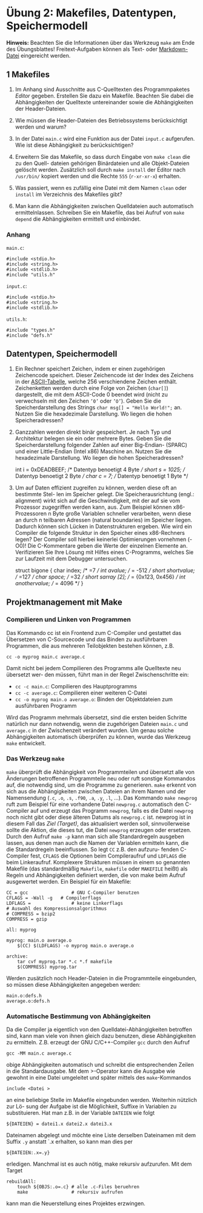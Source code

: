 # Übung 2: Makefiles, Datentypen, Speichermodell

**Hinweis:** Beachten Sie die Informationen über das Werkzeug `make` am Ende des Übungsblattes! Freitext-Aufgaben können als Text- oder [Markdown-Datei](http://markdown.de) eingereicht werden.

## 1 Makefiles

1. Im Anhang sind Ausschnitte aus C-Quelltexten des Programmpaketes *Editor* gegeben. Erstellen Sie dazu ein Makefile. Beachten Sie dabei die Abhängigkeiten der Quelltexte untereinander sowie die Abhängigkeiten der Header-Dateien.

2. Wie müssen die Header-Dateien des Betriebssystems berücksichtigt werden und warum?

3. In der Datei `main.c` wird eine Funktion aus der Datei `input.c` aufgerufen. Wie ist diese Abhängigkeit zu berücksichtigen?

4. Erweitern Sie das Makefile, so dass durch Eingabe von `make clean` die zu den Quell- dateien gehörigen Binärdateien und alle Objekt-Dateien gelöscht werden. Zusätzlich soll durch `make install` der Editor nach `/usr/bin/` kopiert werden und die Rechte `555` (`r-xr-xr-x`) erhalten.

5. Was passiert, wenn es zufällig eine Datei mit dem Namen `clean` oder `install` im Verzeichnis des Makefiles gibt?

6. Man kann die Abhängigkeiten zwischen Quelldateien auch automatisch ermittelnlassen. Schreiben Sie ein Makefile, das bei Aufruf von `make depend` die Abhängigkeiten ermittelt und einbindet.

### Anhang

`main.c`:

	#include <stdio.h>
	#include <string.h>
	#include <stdlib.h>
	#include "utils.h"

`input.c`:

	#include <stdio.h>
	#include <string.h>
	#include <stdlib.h>
	
`utils.h`:

	#include "types.h"
	#include "defs.h"
	
## Datentypen, Speichermodell

1. Ein Rechner speichert Zeichen, indem er einen zugehörigen Zeichencode speichert. Dieser Zeichencode ist der Index des Zeichens in der [ASCII-Tabelle]( http://en.wikipedia.org/wiki/ASCII), welche 256 verschiendene Zeichen enthält. Zeichenketten werden durch eine Folge von Zeichen (`char[]`) dargestellt, die mit dem ASCII-Code 0 beendet wird (nicht zu verwechseln mit den Zeichen `’0’` oder `’O’`). Geben Sie die Speicherdarstellung des Strings `char msg[] = "Hello World!";` an. Nutzen Sie die hexadezimale Darstellung. Wo liegen die hohen Speicheradressen?

2. Ganzzahlen werden direkt binär gespeichert. Je nach Typ und Architektur belegen sie ein oder mehrere Bytes. Geben Sie die Speicherdarstellung folgender Zahlen auf einer Big-Endian- (SPARC) und einer Little-Endian (Intel x86) Maschine an. Nutzen Sie die hexadezimale Darstellung. Wo liegen die hohen Speicheradressen?

	int i = 0xDEADBEEF;	/* Datentyp benoetigt 4 Byte */
	short s = 1025;		/* Datentyp benoetigt 2 Byte */
	char c = 7; 			/* Datentyp benoetigt 1 Byte */
	
3. Um auf Daten effizient zugreifen zu können, werden diese oft an bestimmte Stel- len im Speicher gelegt. Die Speicherausrichtung (engl.: alignment) wirkt sich auf die Geschwindigkeit, mit der auf sie vom Prozessor zugegriffen werden kann, aus. Zum Beispiel können x86-Prozessoren n Byte große Variablen schneller verarbeiten, wenn diese an durch n teilbaren Adressen (natural boundaries) im Speicher liegen. Dadurch können sich Lücken in Datenstrukturen ergeben.Wie wird ein Compiler die folgende Struktur in den Speicher eines x86-Rechners legen? Der Compiler soll hierbei keinerlei Optimierungen vornehmen (-O0)! Die C-Kommentare geben die Werte der einzelnen Elemente an. Verifizieren Sie Ihre Lösung mit Hilfes eines C-Programms, welches Sie zur Laufzeit mit dem Debugger untersuchen.

	struct bigone {
		char index;			/* =7 */		int avalue;			/* = -512 */		short shortvalue;	/* =127 */
		char space;			/* =32 */		short sarray [2];	/* = {0x123, 0x456} */
		int anothervalue;	/* = 4096 */	}
	
## Projektmanagement mit Make

### Compilieren und Linken von Programmen

Das Kommando cc ist ein Frontend zum C-Compiler und gestattet das Übersetzen von C-Sourcecode und das Binden zu ausführbaren Programmen, die aus mehreren Teilobjekten bestehen können, z.B.

	cc -o myprog main.c average.c
	
Damit nicht bei jedem Compilieren des Programms alle Quelltexte neu übersetzt wer- den müssen, führt man in der Regel Zwischenschritte ein:

* `cc -c main.c`: Compilieren des Hauptprogramms
* `cc -c average.c`: Compilieren einer weiteren C-Datei
* `cc -o myprog main.o average.o`: Binden der Objektdateien zum ausführbaren Programm

Wird das Programm mehrmals übersetzt, sind die ersten beiden Schritte natürlich nur dann notwendig, wenn die zugehörigen Dateien `main.c` und `average.c` in der Zwischenzeit verändert wurden. Um genau solche Abhängigkeiten automatisch überprüfen zu können, wurde das Werkzeug `make` entwickelt.

### Das Werkzeug `make`

`make` überprüft die Abhängigkeit von Programmteilen und übersetzt alle von Änderungen betroffenen Programmteile neu oder ruft sonstige Kommandos auf, die notwendig sind, um die Programme zu generieren. `make` erkennt von sich aus die Abhängigkeiten zwischen Dateien an ihrem Namen und der Namensendung (`.c`, `.o`, `.s`, `.f90`, `.a`, `.y`, `.l`, ...). Das Kommando `make newprog` ruft zum Beispiel für eine vorhandene Datei `newprog.c` automatisch den C-Compiler auf und erzeugt das Programm `newprog`, falls es die Datei `newprog` noch nicht gibt oder diese älteren Datums als `newprog.c` ist. newprog ist in diesem Fall das *Ziel (Target)*, das aktualisiert werden soll, sinnvollerweise sollte die Aktion, die dieses tut, die Datei `newprog` erzeugen oder ersetzen. Durch den Aufruf `make -p` kann man sich alle Standardregeln ausgeben lassen, aus denen man auch die Namen der Variablen ermitteln kann, die die Standardregeln beeinflussen. So legt `CC` z.B. den aufzuru- fenden C-Compiler fest, `CFLAGS` die Optionen beim Compileraufruf und `LDFLAGS` die beim Linkeraufruf. Komplexere Strukturen müssen in einem so genannten Makefile (das standardmäßig `Makefile`, `makefile` oder `MAKEFILE` heißt) als Regeln und Abhängigkeiten definiert werden, die von make beim Aufruf ausgewertet werden. Ein Beispiel für ein Makefile:

	CC = gcc				# GNU C-Compiler benutzen
	CFLAGS = -Wall -g	# Compilerflags
	LDFLAGS =				# keine Linkerflags
	# Auswahl des Kompressionsalgorithmus
	# COMPRESS = bzip2
	COMPRESS = gzip
	
	all: myprog
	
	myprog: main.o average.o
		$(CC) $(LDFLAGS) -o myprog main.o average.o
	
	archive:		tar cvf myprog.tar *.c *.f makefile
		$(COMPRESS) myprog.tar
		
Werden zusätzlich noch Header-Dateien in die Programmteile eingebunden, so müssen diese Abhängigkeiten angegeben werden:

	main.o:defs.h
	average.o:defs.h
	
### Automatische Bestimmung von Abhängigkeiten

Da die Compiler ja eigentlich von den Quelldatei-Abhängigkeiten betroffen sind, kann man viele von ihnen gleich dazu benutzen, diese Abhängigkeiten zu ermitteln. Z.B. erzeugt der GNU C/C++-Compiler `gcc` durch den Aufruf

	gcc -MM main.c average.c
	
obige Abhängigkeiten automatisch und schreibt die entsprechenden Zeilen in die Standardausgabe. Mit dem >-Operator kann die Ausgabe wie gewohnt in eine Datei umgeleitet und später mittels des `make`-Kommandos

	include <Datei >
	
an eine beliebige Stelle im Makefile eingebunden werden. Weiterhin nützlich zur Lö- sung der Aufgabe ist die Möglichkeit, Suffixe in Variablen zu substituieren. Hat man z.B. in der Variable `DATEIEN` wie folgt

	${DATEIEN} = datei1.x datei2.x datei3.x
	
Dateinamen abgelegt und möchte eine Liste derselben Dateinamen mit dem Suffix `.y` anstatt `.x erhalten, so kann man dies per
		${DATEIEN:.x=.y}

erledigen. Manchmal ist es auch nötig, make rekursiv aufzurufen. Mit dem Target	rebuildAll:
		touch ${OBJS:.o=.c} # alle .c-Files beruehren
		make 				# rekursiv aufrufen
		kann man die Neuerstellung eines Projektes erzwingen.